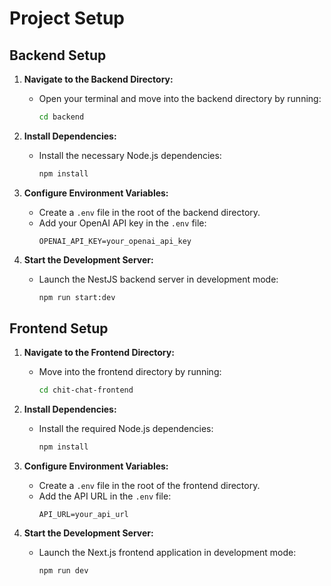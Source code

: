# Project Setup

## Backend Setup

1. **Navigate to the Backend Directory:**
   - Open your terminal and move into the backend directory by running:
     ```bash
     cd backend
     ```
   
2. **Install Dependencies:**
   - Install the necessary Node.js dependencies:
     ```bash
     npm install
     ```

3. **Configure Environment Variables:**
   - Create a `.env` file in the root of the backend directory.
   - Add your OpenAI API key in the `.env` file:
     ```plaintext
     OPENAI_API_KEY=your_openai_api_key
     ```

4. **Start the Development Server:**
   - Launch the NestJS backend server in development mode:
     ```bash
     npm run start:dev
     ```

## Frontend Setup

1. **Navigate to the Frontend Directory:**
   - Move into the frontend directory by running:
     ```bash
     cd chit-chat-frontend
     ```

2. **Install Dependencies:**
   - Install the required Node.js dependencies:
     ```bash
     npm install
     ```

3. **Configure Environment Variables:**
   - Create a `.env` file in the root of the frontend directory.
   - Add the API URL in the `.env` file:
     ```plaintext
     API_URL=your_api_url
     ```

4. **Start the Development Server:**
   - Launch the Next.js frontend application in development mode:
     ```bash
     npm run dev
     ```

